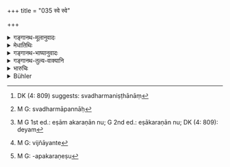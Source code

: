 +++
title = "035 स्वे स्वे"

+++

<details><summary>गङ्गानथ-मूलानुवादः</summary>

The King has been created the protector of all castes and orders, who, in due order, are intent upon their respective duties.—(35).
</details>

<details><summary>मेधातिथिः</summary>

स्वधर्माणां[^३३] च **राजा सृष्टो ऽभिरक्षिता** । स्वधर्मनिष्ठानाम् अपालने राज्ञः प्रत्यवायः । धर्मच्युतास् तु यदि केनचिद् उपहन्येरन् न तत्र राज्ञो ऽतीव दोष इति **स्वे स्वे धर्मे** इत्य् अनेन दर्शयति । अथ वा "न" श्लिष्यते "अनिविष्टानाम्" इति । ये तु शास्त्रान् मित्राद्युपदेशाद् वा स्वधर्मायत्ताः,[^३४] न तेषां राजा द्वैधेन वर्तेत । वर्णग्रहणं स्त्रीबालवृद्धानां रक्षार्थम् । न हि ते आश्रमस्थाः । आश्रमग्रहणं तर्हि किमर्थम् । प्राधान्यार्थम्, ब्राह्मणवसिष्ठवत् । प्रयोजननिर्देशो वायम् । आश्रमसंध्योपासनादिधर्माच् चलितुम् एषां न देयः[^३५] । न चैवं दण्डाद्यपघातः कर्तुम् एतेषां देयः । इतरथा बाधापरिहारः । एवं रक्षा विज्ञेया[^३६] । संध्योपासनाद्यकरणेषु[^३७] नामान्यस्य कस्यचिद् भवति । द्विरूपा राज्ञः कर्तव्यतेति वर्णाश्रमग्रहणम् । एतद् एवोक्तम् "वर्णान् आश्रमांश् च न्यायतो ऽभिरक्षेत्" (ग्ध् ११.९) इति ॥ ७.३५ ॥


[^३७]:
     M G: -apakaraṇeṣu


[^३६]:
     M G: vijñāyante


[^३५]:
     M G 1st ed.: eṣām akaraṇān nu; G 2nd ed.: eṣākaraṇān nu; DK (4: 809): deyam


[^३४]:
     M G: svadharmāpannāḥ


[^३३]:
     DK (4: 809) suggests: svadharmaniṣṭhānāṃ
</details>

<details><summary>गङ्गानथ-भाष्यानुवादः</summary>

The King has been created as the protector of people intent upon their duties; so that if the King fails to protect those who are engaged in their duties, he incurs sin: on the other hand, if those who have swerved from their duty happen to be attacked by some person, this would not entail any grievous offence on the part of the King. This is what is meant by the phrase ‘*respective duties*’

Or, the passage may he construed as containing a negative particle prefixed to the term ‘*niviṣṭānām*’, which is to be read as ‘*a-niviṣṭanam*’, ‘*not conversant*.’ The meaning in this case would be that ‘the king shall not adopt a hostile attitude towards those persons who are not conversant with their duties through the scriptures or through the advice of friends and others’.

The term ‘caste’ has been added for the purpose of securing protection for women and children also,—these not belonging to any ‘order.’

In that case why should the orders have been mentioned?”

It is for the purpose of indicating their predominance that they have been separately mentioned; the expression being analogous to such expressions us ‘*Brāhmaṇa-Vāśiṣṭha* (the Brāhmaṇas and *those of the race of Vaśiṣṭha*, where the latter, though included among ‘Brāhmaṇas’ are mentioned separately with a view to indicate their importance).

Or, the particular form of the expression may have been adopted for the purpose of indicating the motive (of protection); the sense being that they should be protected in such a way that they do not deviate from their duties in the shape of proceeding from stage to stage, saying of the Twilight Prayers and so forth; in the performance of their ordinary duties they shall not be permitted to be struck with a stick etc. by other people, for if this protection were not vouchsafed, there would be no end to troubles and difficulties. This is the ‘protection’ that is meant here.

Nor should people be allowed to interfere with the fulfilment of such caste-duties as the saying of the Twilight Prayers and the like. Thus a twofold duty rests upon the King; hence the mention of both ‘castes’ and ‘orders.’

This is what is meant by the words of Gautama—‘He shall protect according to Law, the castes and orders’ (11-9).—(35).
</details>

<details><summary>गङ्गानथ-तुल्य-वाक्यानि</summary>

*Kāmandaka* (2.35).—‘The king promoting the Varṇas and Āśramas and
living according to these usages, and knowing their duties, becomes
worthy of a place in Indra’s heaven.’

*Matsyapurāṇa* (Vīramitrodaya-Rāja, p. 121),—‘The highest duty of the
king consists in keeping all the castes fixed to their respective
duties; hence he should devote his attention to that. Those who have
deviated from their duties, the king shall make revert thereto.’

*Viṣṇu* (Vīramitrodaya-Rāja, p. 121).—‘Keeping all the castes firm in
their duties.’
</details>

<details><summary>भारुचिः</summary>

उपन्यासार्थम् उत्तरविवक्षार्थं चेदम् उक्तम् अप् सद् उच्यते ॥ ७.३५ ॥
</details>

<details><summary>Bühler</summary>

035	The king has been created (to be) the protector of the castes (varna) and orders, who, all according to their rank, discharge their several duties.
</details>
